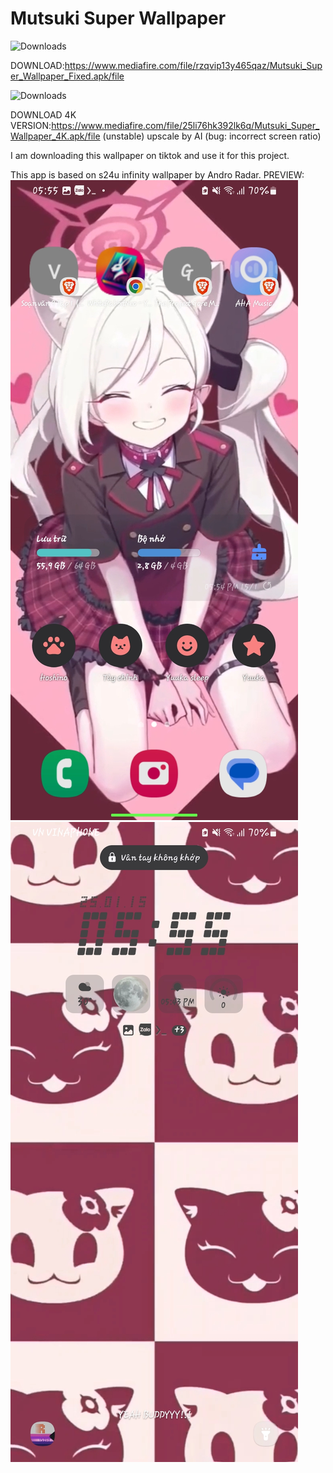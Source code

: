 # Mutsuki Super Wallpaper

![Downloads](https://img.shields.io/badge/Status-Stable-green)

DOWNLOAD:https://www.mediafire.com/file/rzqvip13y465qaz/Mutsuki_Super_Wallpaper_Fixed.apk/file

![Downloads](https://img.shields.io/badge/Status-Unstable-red)

DOWNLOAD 4K VERSION:https://www.mediafire.com/file/25li76hk392lk6q/Mutsuki_Super_Wallpaper_4K.apk/file (unstable) upscale by AI (bug: incorrect screen ratio)

I am downloading this wallpaper on tiktok and use it for this project.

This app is based on s24u infinity wallpaper by Andro Radar.
PREVIEW:
![Preview](preview.jpg)
![Preview](preview2.jpg)

 

